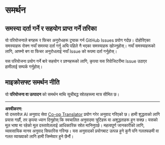 <!--
CO_OP_TRANSLATOR_METADATA:
{
  "original_hash": "cd89329575372232e59605f7a08ae0df",
  "translation_date": "2025-08-27T09:40:13+00:00",
  "source_file": "SUPPORT.md",
  "language_code": "ne"
}
-->
# समर्थन

## समस्या दर्ता गर्ने र सहयोग प्राप्त गर्ने तरिका  

यो परियोजनाले बगहरू र फिचर अनुरोधहरू ट्र्याक गर्न GitHub Issues प्रयोग गर्दछ। दोहोरिएका समस्याहरू रोक्न नयाँ समस्या दर्ता गर्नु अघि पहिले नै भएका समस्याहरू खोज्नुहोस्। नयाँ समस्याहरूको लागि, आफ्नो बग वा फिचर अनुरोधलाई नयाँ Issue को रूपमा दर्ता गर्नुहोस्।

यस परियोजना प्रयोग गर्ने बारे सहयोग र प्रश्नहरूको लागि, कृपया यस रिपोजिटरीमा Issue उठाएर हामीलाई सम्पर्क गर्नुहोस्।

## माइक्रोसफ्ट समर्थन नीति  

यो **परियोजना वा उत्पादन** को समर्थन माथि सूचीबद्ध स्रोतहरूमा मात्र सीमित छ।

---

**अस्वीकरण**:  
यो दस्तावेज़ AI अनुवाद सेवा [Co-op Translator](https://github.com/Azure/co-op-translator) प्रयोग गरेर अनुवाद गरिएको छ। हामी शुद्धताको लागि प्रयास गर्छौं, तर कृपया ध्यान दिनुहोस् कि स्वचालित अनुवादमा त्रुटिहरू वा अशुद्धताहरू हुन सक्छ। यसको मूल भाषा मा रहेको मूल दस्तावेज़लाई आधिकारिक स्रोत मानिनुपर्छ। महत्वपूर्ण जानकारीको लागि, व्यावसायिक मानव अनुवाद सिफारिस गरिन्छ। यस अनुवादको प्रयोगबाट उत्पन्न हुने कुनै पनि गलतफहमी वा गलत व्याख्याको लागि हामी जिम्मेवार हुने छैनौं।